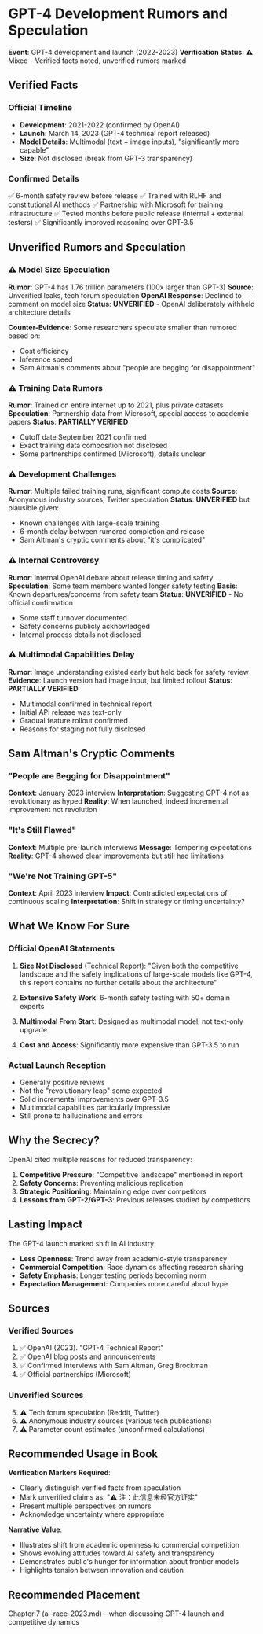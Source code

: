 # GPT-4 Development Rumors and Speculation

**Event**: GPT-4 development and launch (2022-2023)
**Verification Status**: ⚠️ Mixed - Verified facts noted, unverified rumors marked

## Verified Facts

### Official Timeline
- **Development**: 2021-2022 (confirmed by OpenAI)
- **Launch**: March 14, 2023 (GPT-4 technical report released)
- **Model Details**: Multimodal (text + image inputs), "significantly more capable"
- **Size**: Not disclosed (break from GPT-3 transparency)

### Confirmed Details
✅ 6-month safety review before release
✅ Trained with RLHF and constitutional AI methods
✅ Partnership with Microsoft for training infrastructure
✅ Tested months before public release (internal + external testers)
✅ Significantly improved reasoning over GPT-3.5

## Unverified Rumors and Speculation

### ⚠️ Model Size Speculation

**Rumor**: GPT-4 has 1.76 trillion parameters (100x larger than GPT-3)
**Source**: Unverified leaks, tech forum speculation
**OpenAI Response**: Declined to comment on model size
**Status**: **UNVERIFIED** - OpenAI deliberately withheld architecture details

**Counter-Evidence**: Some researchers speculate smaller than rumored based on:
- Cost efficiency
- Inference speed
- Sam Altman's comments about "people are begging for disappointment"

### ⚠️ Training Data Rumors

**Rumor**: Trained on entire internet up to 2021, plus private datasets
**Speculation**: Partnership data from Microsoft, special access to academic papers
**Status**: **PARTIALLY VERIFIED**
- Cutoff date September 2021 confirmed
- Exact training data composition not disclosed
- Some partnerships confirmed (Microsoft), details unclear

### ⚠️ Development Challenges

**Rumor**: Multiple failed training runs, significant compute costs
**Source**: Anonymous industry sources, Twitter speculation
**Status**: **UNVERIFIED** but plausible given:
- Known challenges with large-scale training
- 6-month delay between rumored completion and release
- Sam Altman's cryptic comments about "it's complicated"

### ⚠️ Internal Controversy

**Rumor**: Internal OpenAI debate about release timing and safety
**Speculation**: Some team members wanted longer safety testing
**Basis**: Known departures/concerns from safety team
**Status**: **UNVERIFIED** - No official confirmation
- Some staff turnover documented
- Safety concerns publicly acknowledged
- Internal process details not disclosed

### ⚠️ Multimodal Capabilities Delay

**Rumor**: Image understanding existed early but held back for safety review
**Evidence**: Launch version had image input, but limited rollout
**Status**: **PARTIALLY VERIFIED**
- Multimodal confirmed in technical report
- Initial API release was text-only
- Gradual feature rollout confirmed
- Reasons for staging not fully disclosed

## Sam Altman's Cryptic Comments

### "People are Begging for Disappointment"
**Context**: January 2023 interview
**Interpretation**: Suggesting GPT-4 not as revolutionary as hyped
**Reality**: When launched, indeed incremental improvement not revolution

### "It's Still Flawed"
**Context**: Multiple pre-launch interviews
**Message**: Tempering expectations
**Reality**: GPT-4 showed clear improvements but still had limitations

### "We're Not Training GPT-5"
**Context**: April 2023 interview
**Impact**: Contradicted expectations of continuous scaling
**Interpretation**: Shift in strategy or timing uncertainty?

## What We Know For Sure

### Official OpenAI Statements

1. **Size Not Disclosed** (Technical Report): "Given both the competitive landscape and the safety implications of large-scale models like GPT-4, this report contains no further details about the architecture"

2. **Extensive Safety Work**: 6-month safety testing with 50+ domain experts

3. **Multimodal From Start**: Designed as multimodal model, not text-only upgrade

4. **Cost and Access**: Significantly more expensive than GPT-3.5 to run

### Actual Launch Reception

- Generally positive reviews
- Not the "revolutionary leap" some expected
- Solid incremental improvements over GPT-3.5
- Multimodal capabilities particularly impressive
- Still prone to hallucinations and errors

## Why the Secrecy?

OpenAI cited multiple reasons for reduced transparency:
1. **Competitive Pressure**: "Competitive landscape" mentioned in report
2. **Safety Concerns**: Preventing malicious replication
3. **Strategic Positioning**: Maintaining edge over competitors
4. **Lessons from GPT-2/GPT-3**: Previous releases studied by competitors

## Lasting Impact

The GPT-4 launch marked shift in AI industry:
- **Less Openness**: Trend away from academic-style transparency
- **Commercial Competition**: Race dynamics affecting research sharing
- **Safety Emphasis**: Longer testing periods becoming norm
- **Expectation Management**: Companies more careful about hype

## Sources

### Verified Sources
1. ✅ OpenAI (2023). "GPT-4 Technical Report"
2. ✅ OpenAI blog posts and announcements
3. ✅ Confirmed interviews with Sam Altman, Greg Brockman
4. ✅ Official partnerships (Microsoft)

### Unverified Sources
5. ⚠️ Tech forum speculation (Reddit, Twitter)
6. ⚠️ Anonymous industry sources (various tech publications)
7. ⚠️ Parameter count estimates (unconfirmed calculations)

## Recommended Usage in Book

**Verification Markers Required**:
- Clearly distinguish verified facts from speculation
- Mark unverified claims as: "⚠️ 注：此信息未经官方证实"
- Present multiple perspectives on rumors
- Acknowledge uncertainty where appropriate

**Narrative Value**:
- Illustrates shift from academic openness to commercial competition
- Shows evolving attitudes toward AI safety and transparency
- Demonstrates public's hunger for information about frontier models
- Highlights tension between innovation and caution

## Recommended Placement

Chapter 7 (ai-race-2023.md) - when discussing GPT-4 launch and competitive dynamics
